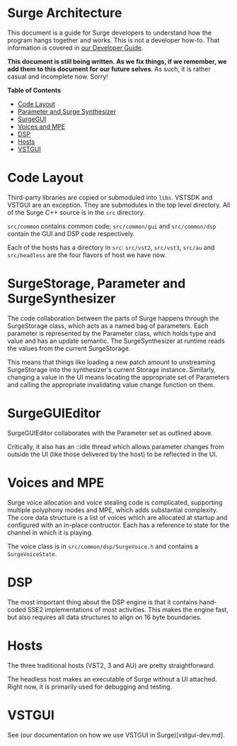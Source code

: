 # Surge Architecture

This document is a guide for Surge developers to understand how the program hangs together
and works. This is not a developer how-to. That information is covered in [our Developer Guide](./Developer%20Guide.md).

**This document is still being written. As we fix things, if we remember, we add them to this
document for our future selves**. As such, it is rather casual and incomplete now. Sorry!

**Table of Contents**

* [Code Layout](#code-layout)
* [Parameter and Surge Synthesizer](#parameter-and-surge-synthesizer)
* [SurgeGUI](#surgegui)
* [Voices and MPE](#voices-and-mpe)
* [DSP](#dsp)
* [Hosts](#hosts)
* [VSTGUI](#vstgui)

# Code Layout

Third-party libraries are copied or submoduled into `libs`. VSTSDK and VSTGUI are an exception. They
are submodules in the top level directory. All of the Surge C++ source is in the `src` directory.

`src/common` contains common code; `src/common/gui` and `src/common/dsp` contain the GUI and DSP code
respectively.

Each of the hosts has a directory in `src`: `src/vst2`, `src/vst3`, `src/au` and `src/headless` are the
four flavors of host we have now.

# SurgeStorage, Parameter and SurgeSynthesizer

The code collaboration between the parts of Surge happens through the
SurgeStorage class, which acts as a named bag of parameters. Each parameter
is represented by the Parameter class, which holds type and value and has
an update semantic. The SurgeSynthesizer at runtime reads the values from
the current SurgeStorage.

This means that things like loading a new patch amount to unstreaming SurgeStorage
into the synthesizer's current Storage instance. Similarly, changing a value in the UI
means locating the appropriate set of Parameters and calling the appropriate invalidating
value change function on them.

# SurgeGUIEditor

SurgeGUIEditor collaborates with the Parameter set as outlined above.

Critically, it also has an ::idle thread which allows parameter changes from outside
the UI (like those delivered by the host) to be reflected in the UI.

# Voices and MPE

Surge voice allocation and voice stealing code is complicated, supporting multiple polyphony modes
and MPE, which adds substantial complexity. The core data structure is a list of voices
which are allocated at startup and configured with an in-place contructor. Each has a reference
to state for the channel in which it is playing.

The voice class is in `src/common/dsp/SurgeVoice.h` and contains a `SurgeVoiceState`.    

# DSP

The most important thing about the DSP engine is that it contains hand-coded SSE2 implementations of
most activities. This makes the engine fast, but also requires all data structures to align
on 16 byte boundaries.

# Hosts

The three traditional hosts (VST2, 3 and AU) are pretty straightforward.

The headless host makes an executable of Surge without a UI attached. Right now, it is
primarily used for debugging and testing.

# VSTGUI

See (our documentation on how we use VSTGUI in Surge)[vstgui-dev.md].